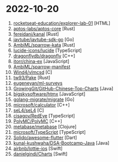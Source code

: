 # 2022-10-20

1. [rocketseat-education/explorer-lab-01](https://github.com/rocketseat-education/explorer-lab-01 "") [HTML]
2. [aptos-labs/aptos-core](https://github.com/aptos-labs/aptos-core "A layer 1 for everyone!") [Rust]
3. [fereidani/kanal](https://github.com/fereidani/kanal "The fast sync and async channel that Rust deserves") [Rust]
4. [javtube/javtube-sdk-go](https://github.com/javtube/javtube-sdk-go "Just Another Video Tube SDK in Golang.") [Go]
5. [AmbiML/sparrow-kata](https://github.com/AmbiML/sparrow-kata "Project Sparrow: KataOS") [Rust]
6. [lucide-icons/lucide](https://github.com/lucide-icons/lucide "Beautiful & consistent icon toolkit made by the community. Open-source project and a fork of Feather Icons.") [TypeScript]
7. [dragonflydb/dragonfly](https://github.com/dragonflydb/dragonfly "A modern replacement for Redis and Memcached") [C++]
8. [itorr/china-ex](https://github.com/itorr/china-ex "🇨🇳「中国制霸生成器」中国三十四省份制霸标记工具") [JavaScript]
9. [AmbiML/sparrow-manifest](https://github.com/AmbiML/sparrow-manifest "Project Sparrow: Repo Materials") 
10. [Wind4/vlmcsd](https://github.com/Wind4/vlmcsd "KMS Emulator in C (currently runs on Linux including Android, FreeBSD, Solaris, Minix, Mac OS, iOS, Windows with or without Cygwin)") [C]
11. [tw93/Pake](https://github.com/tw93/Pake "🤱🏻 很简单的用 Rust 打包网页生成很小的 Mac App 🤱🏻 A simple way to package a web page with Rust to create Mac App.") [Rust]
12. [eugeneyan/ml-surveys](https://github.com/eugeneyan/ml-surveys "📋 Survey papers summarizing advances in deep learning, NLP, CV, graphs, reinforcement learning, recommendations, graphs, etc.") 
13. [GrowingGit/GitHub-Chinese-Top-Charts](https://github.com/GrowingGit/GitHub-Chinese-Top-Charts "🇨🇳 GitHub中文排行榜，各语言分设「软件 | 资料」榜单，精准定位中文好项目。各取所需，高效学习。") [Java]
14. [bigskysoftware/htmx](https://github.com/bigskysoftware/htmx "</> htmx - high power tools for HTML") [JavaScript]
15. [golang-migrate/migrate](https://github.com/golang-migrate/migrate "Database migrations. CLI and Golang library.") [Go]
16. [microsoft/calculator](https://github.com/microsoft/calculator "Windows Calculator: A simple yet powerful calculator that ships with Windows") [C++]
17. [seL4/seL4](https://github.com/seL4/seL4 "The seL4 microkernel") [C]
18. [cisagov/RedEye](https://github.com/cisagov/RedEye "RedEye is a visual analytic tool supporting Red & Blue Team operations") [TypeScript]
19. [PolyMC/PolyMC](https://github.com/PolyMC/PolyMC "A custom launcher for Minecraft that allows you to easily manage multiple installations of Minecraft at once (Fork of MultiMC)") [C++]
20. [metabase/metabase](https://github.com/metabase/metabase "The simplest, fastest way to get business intelligence and analytics to everyone in your company 😋") [Clojure]
21. [microsoft/TypeScript](https://github.com/microsoft/TypeScript "TypeScript is a superset of JavaScript that compiles to clean JavaScript output.") [TypeScript]
22. [Solido/awesome-flutter](https://github.com/Solido/awesome-flutter "An awesome list that curates the best Flutter libraries, tools, tutorials, articles and more.") [Dart]
23. [kunal-kushwaha/DSA-Bootcamp-Java](https://github.com/kunal-kushwaha/DSA-Bootcamp-Java "This repository consists of the code samples, assignments, and notes for the Java Data Structures & Algorithms bootcamp of Community Classroom.") [Java]
24. [airbnb/lottie-ios](https://github.com/airbnb/lottie-ios "An iOS library to natively render After Effects vector animations") [Swift]
25. [danielgindi/Charts](https://github.com/danielgindi/Charts "Beautiful charts for iOS/tvOS/OSX! The Apple side of the crossplatform MPAndroidChart.") [Swift]
